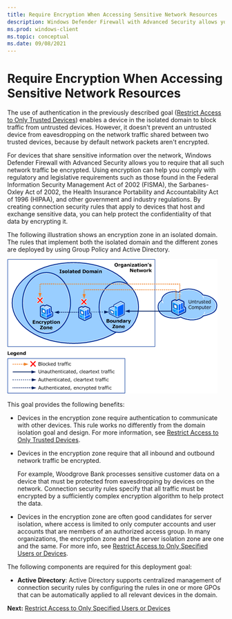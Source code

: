 ```yaml
---
title: Require Encryption When Accessing Sensitive Network Resources 
description: Windows Defender Firewall with Advanced Security allows you to require that all network traffic in an isolated domain be encrypted.
ms.prod: windows-client
ms.topic: conceptual
ms.date: 09/08/2021
---
```


# Require Encryption When Accessing Sensitive Network Resources


The use of authentication in the previously described goal ([Restrict Access to Only Trusted Devices](restrict-access-to-only-trusted-devices.md)) enables a device in the isolated domain to block traffic from untrusted devices. However, it doesn't prevent an untrusted device from eavesdropping on the network traffic shared between two trusted devices, because by default network packets aren't encrypted.

For devices that share sensitive information over the network, Windows Defender Firewall with Advanced Security allows you to require that all such network traffic be encrypted. Using encryption can help you comply with regulatory and legislative requirements such as those found in the Federal Information Security Management Act of 2002 (FISMA), the Sarbanes-Oxley Act of 2002, the Health Insurance Portability and Accountability Act of 1996 (HIPAA), and other government and industry regulations. By creating connection security rules that apply to devices that host and exchange sensitive data, you can help protect the confidentiality of that data by encrypting it.

The following illustration shows an encryption zone in an isolated domain. The rules that implement both the isolated domain and the different zones are deployed by using Group Policy and Active Directory.

![encryption zone in an isolated domain.](images/wfas-domainisoencrypt.gif)

This goal provides the following benefits:

-   Devices in the encryption zone require authentication to communicate with other devices. This rule works no differently from the domain isolation goal and design. For more information, see [Restrict Access to Only Trusted Devices](restrict-access-to-only-trusted-devices.md).

-   Devices in the encryption zone require that all inbound and outbound network traffic be encrypted.

    For example, Woodgrove Bank processes sensitive customer data on a device that must be protected from eavesdropping by devices on the network. Connection security rules specify that all traffic must be encrypted by a sufficiently complex encryption algorithm to help protect the data.

-   Devices in the encryption zone are often good candidates for server isolation, where access is limited to only computer accounts and user accounts that are members of an authorized access group. In many organizations, the encryption zone and the server isolation zone are one and the same. For more info, see [Restrict Access to Only Specified Users or Devices](restrict-access-to-only-specified-users-or-devices.md).

The following components are required for this deployment goal:

-   **Active Directory**: Active Directory supports centralized management of connection security rules by configuring the rules in one or more GPOs that can be automatically applied to all relevant devices in the domain.

**Next:** [Restrict Access to Only Specified Users or Devices](restrict-access-to-only-specified-users-or-devices.md)
